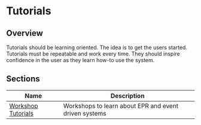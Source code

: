 # Tutorials

## Overview

Tutorials should be learning oriented. The idea is to get the users started.
Tutorials must be repeatable and work every time. They should inspire confidence
in the user as they learn how-to use the system.

## Sections

| Name                                        | Description                                           |
| ------------------------------------------- | ----------------------------------------------------- |
| [Workshop Tutorials](./workshops/README.md) | Workshops to learn about EPR and event driven systems |
